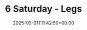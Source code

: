 ---
title: 6 Saturday - Legs
id: 91da9d29-c0a9-4dd2-b3ca-bc9b6ff18819
date: 2025-03-01T11:42:50+00:00
tags: []
type: 'hevy'
totalWeightInKg: 13,025kg
duration: 56 min
# Disable SEO for this post
outputs: ["HTML"]
robots: "noindex, nofollow"
---
